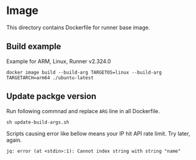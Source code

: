 # Image

This directory contains Dockerfile for runner base image.

## Build example

Example for ARM, Linux, Runner v2.324.0

```shell
docker image build --build-arg TARGETOS=linux --build-arg TARGETARCH=arm64 ./ubuntu-latest
```

## Update packge version

Run following commnad and replace `ARG` line in all Dockerfile.

```shell
sh update-build-args.sh
```

Scripts causing error like bellow means your IP hit API rate limit. Try later, again.

```txt
jq: error (at <stdin>:1): Cannot index string with string "name"
```

